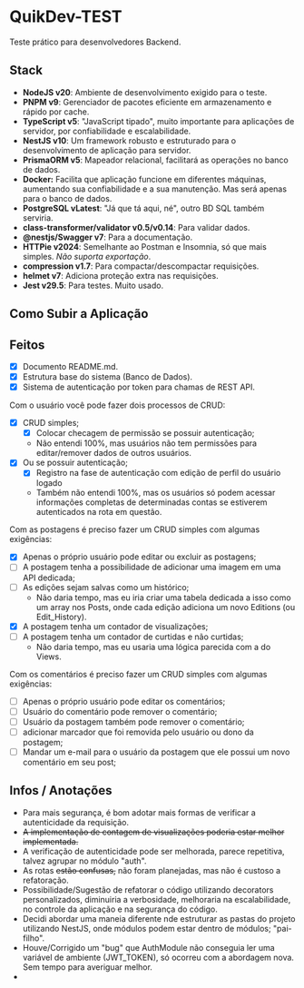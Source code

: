 # QuikDev-TEST

Teste prático para desenvolvedores Backend.

## Stack

- **NodeJS v20**: Ambiente de desenvolvimento exigido para o teste.
- **PNPM v9**: Gerenciador de pacotes eficiente em armazenamento e rápido por cache.
- **TypeScript v5**: "JavaScript tipado", muito importante para aplicações de servidor, por confiabilidade e escalabilidade.
- **NestJS v10**: Um framework robusto e estruturado para o desenvolvimento de aplicação para servidor.
- **PrismaORM v5**: Mapeador relacional, facilitará as operações no banco de dados.
- **Docker:** Facilita que aplicação funcione em diferentes máquinas, aumentando sua confiabilidade e a sua manutenção. Mas será apenas para o banco de dados.
- **PostgreSQL vLatest**: "Já que tá aqui, né", outro BD SQL também serviria.
- **class-transformer/validator v0.5/v0.14**: Para validar dados.
- **@nestjs/Swagger v7**: Para a documentação.
- **HTTPie v2024**: Semelhante ao Postman e Insomnia, só que mais simples. *Não suporta exportação*.
- **compression v1.7**: Para compactar/descompactar requisições.
- **helmet v7**: Adiciona proteção extra nas requisições.
- **Jest v29.5**: Para testes. Muito usado.

## Como Subir a Aplicação

## Feitos

- [x] Documento README.md.
- [x] Estrutura base do sistema (Banco de Dados).
- [x] Sistema de autenticação por token para chamas de REST API.

Com o usuário você pode fazer dois processos de CRUD:

- [x] CRUD simples;
  - [x] Colocar checagem de permissão se possuir autenticação;
  - Não entendi 100%, mas usuários não tem permissões para editar/remover dados de outros usuários.
- [x] Ou se possuir autenticação;
  - [x] Registro na fase de autenticação com edição de perfil do usuário logado
  - Também não entendi 100%, mas os usuários só podem acessar informações completas de determinadas contas se estiverem autenticados na rota em questão.

Com as postagens é preciso fazer um CRUD simples com algumas exigências:

- [x] Apenas o próprio usuário pode editar ou excluir as postagens;
- [ ] A postagem tenha a possibilidade de adicionar uma imagem em uma API dedicada;
- [ ] As edições sejam salvas como um histórico;
  - Não daria tempo, mas eu iria criar uma tabela dedicada a isso como um array nos Posts, onde cada edição adiciona um novo Editions (ou Edit_History).
- [x] A postagem tenha um contador de visualizações;
- [ ] A postagem tenha um contador de curtidas e não curtidas;
  - Não daria tempo, mas eu usaria uma lógica parecida com a do Views.

Com os comentários é preciso fazer um CRUD simples com algumas exigências:

- [ ] Apenas o próprio usuário pode editar os comentários;
- [ ] Usuário do comentário pode remover o comentário;
- [ ] Usuário da postagem também pode remover o comentário;
- [ ] adicionar marcador que foi removida pelo usuário ou dono da postagem;
- [ ] Mandar um e-mail para o usuário da postagem que ele possui um novo comentário em seu post;

## Infos / Anotações

- Para mais segurança, é bom adotar mais formas de verificar a autenticidade da requisição.
- ~~A implementação de contagem de visualizações poderia estar melhor implementada.~~
- A verificação de autenticidade pode ser melhorada, parece repetitiva, talvez agrupar no módulo "auth".
- As rotas ~~estão confusas,~~ não foram planejadas, mas não é custoso a refatoração.
- Possibilidade/Sugestão de refatorar o código utilizando decorators personalizados, diminuiria a verbosidade, melhoraria na escalabilidade, no controle da aplicação e na segurança do código.
- Decidi abordar uma maneia diferente nde estruturar as pastas do projeto utilizando NestJS, onde módulos podem estar dentro de módulos; "pai-filho".
- Houve/Corrigido um "bug" que AuthModule não conseguia ler uma variável de ambiente (JWT_TOKEN), só ocorreu com a abordagem nova. Sem tempo para averiguar melhor.
- 
